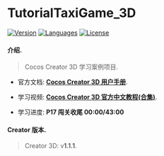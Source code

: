# TutorialTaxiGame_3D

[![Version](https://img.shields.io/badge/Cocos_Creator_3D-v1.1.1-FF69B4.svg?style=plastic)](https://www.cocos.com/products#CocosCreator3D)
[![Languages](https://img.shields.io/badge/language-TypeScript-FF69B4.svg?style=plastic)](#)
[![License](https://img.shields.io/badge/License-MIT-FF69B4.svg?style=plastic)](https://github.com/Zy-developer/TutorialTaxiGame_3D/blob/master/LICENSE)

#### 介绍.

> Cocos Creator 3D 学习案例项目.

- 官方文档: **[Cocos Creator 3D 用户手册](https://docs.cocos.com/creator3d/manual/zh/)**.

- 学习视频: **[Cocos Creator 3D 官方中文教程(合集)](https://www.bilibili.com/video/av95640957?p=1)**.

- 学习进度: **P17 闯关收尾 00:00/43:00**

#### Creator 版本.

> Creator 3D: v**1.1.1**.



